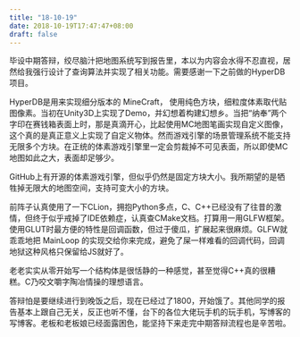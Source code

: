 ```yaml
---
title: "18-10-19"
date: 2018-10-19T17:47:47+08:00
draft: false
---
```


毕设中期答辩，绞尽脑汁把地图系统写到报告里，本以为内容会水得不忍直视，居然给我强行设计了查询算法并实现了相关功能。需要感谢一下之前做的HyperDB项目。

HyperDB是用来实现细分版本的 MineCraft， 使用纯色方块，细粒度体素取代贴图像素。当初在Unity3D上实现了Demo，并幻想着构建幻想乡。当把“纳奉”两个字印在赛钱箱表面上时，那是真滴开心，比起使用MC地图笔画实现自定义图像，这个真的是真正意义上实现了自定义物体。然而游戏引擎的场景管理系统不能支持无限多个方块。在正统的体素游戏引擎里一定会剪裁掉不可见表面，所以即使MC地图如此之大，表面却足够少。

GitHub上有开源的体素游戏引擎，但似乎仍然是固定方块大小。我所期望的是牺牲掉无限大的地图空间，支持可变大小的方块。

前阵子认真使用了一下CLion，拥抱Python多点，C、C++已经没有了往昔的激情，但终于似乎戒掉了IDE依赖症，认真查CMake文档。打算用一用GLFW框架。使用GLUT时最方便的特性是回调函数，但过于傻瓜，扩展起来很麻烦。GLFW就乖乖地把 MainLoop 的实现交给你来完成，避免了屎一样难看的回调代码，回调地狱这种风格只保留给JS就好了。

老老实实从零开始写一个结构体是很恬静的一种感觉，甚至觉得C++真的很糟糕。C乃咬文嚼字陶冶情操的理想语言。

答辩怕是要继续进行到晚饭之后，现在已经过了1800，开始饿了。其他同学的报告基本上跟自己无关，反正也听不懂，台下的各位大佬玩手机的玩手机，写博客的写博客。老板和老板娘已经面露困色，能坚持下来走完中期答辩流程也是辛苦啦。